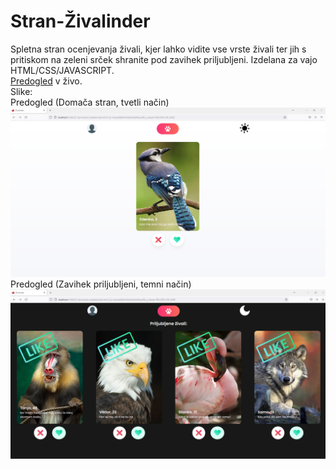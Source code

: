# Stran-Živalinder
Spletna stran ocenjevanja živali, kjer lahko vidite vse vrste živali ter jih s pritiskom na zeleni srček shranite pod zavihek priljubljeni.
Izdelana za vajo HTML/CSS/JAVASCRIPT.
<br>
<a href="https://jaboticnik.github.io/zivalinder/">Predogled</a> v živo.
<br>
Slike:
<br>
Predogled (Domača stran, tvetli način)
<br>
<img src="./slike-predogled/Svetli-nacin-uvodna-stran.png" alt="Domov">
Predogled (Zavihek priljubljeni, temni način)
<br>
<img src="./slike-predogled/temni-nacin-priljubljeno.png" alt="Zavihek priljubljeno">
